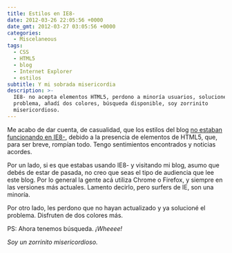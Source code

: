 ```yaml
---
title: Estilos en IE8-
date: 2012-03-26 22:05:56 +0000
date_gmt: 2012-03-27 03:05:56 +0000
categories:
  - Miscelaneous
tags:
  - CSS
  - HTML5
  - blog
  - Internet Explorer
  - estilos
subtitle: Y mi sobrada misericordia
description: >-
  IE8- no acepta elementos HTML5, perdono a minoría usuarios, solucioné
  problema, añadí dos colores, búsqueda disponible, soy zorrinito
  misericordioso.
---
```



Me acabo de dar cuenta, de casualidad, que los estilos del blog [no estaban funcionando en IE8-](http://stackoverflow.com/questions/6491882/css-styles-not-being-loaded-in-ie8), debido a la presencia de elementos de HTML5, que, para ser breve, rompían todo. Tengo sentimientos encontrados y noticias acordes.

Por un lado, si es que estabas usando IE8- y visitando mi blog, asumo que debés de estar de pasada, no creo que seas el tipo de audiencia que lee este blog. Por lo general la gente acá utiliza Chrome o Firefox, y siempre en las versiones más actuales. Lamento decirlo, pero surfers de IE, son una minoría.

Por otro lado, les perdono que no hayan actualizado y ya solucioné el problema. Disfruten de dos colores más.

PS: Ahora tenemos búsqueda. _¡Wheeee!_

_Soy un zorrinito misericordioso._
